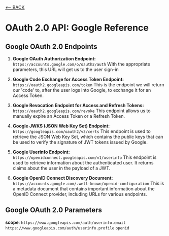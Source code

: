 [<-- BACK](https://github.com/bkieselEducational/OAuth-2.0-from-Scratch)
# OAuth 2.0 API: Google Reference

## Google OAuth 2.0 Endpoints
1. **Google OAuth Authorization Endpoint:** `https://accounts.google.com/o/oauth2/auth` With the appropriate parameters, this URL will get us to the user sign-in<br>

2. **Google Code Exchange for Access Token Endpoint:** `https://oauth2.googleapis.com/token` This is the endpoint we will return our 'code' to, after the user logs into Google, to exchange it for an Access Token.

3. **Google Revocation Endpoint for Access and Refresh Tokens:** `https://oauth2.googleapis.com/revoke` This endpoint allows us to manually expire an Access Token or a Refresh Token.

4. **Google JWKS (JSON Web Key Set) Endpoint:** `https://googleapis.com/oauth2/v3/certs` This endpoint is used to retrieve the JSON Web Key Set, which contains the public keys that can be used to verify the signature of JWT tokens issued by Google. 

5. **Google Userinfo Endpoint:** `https://openidconnect.googleapis.com/v1/userinfo` This endpoint is used to retrieve information about the authenticated user. It returns claims about the user in the payload of a JWT.

6. **Google OpenID Connect Discovery Document:** `https://accounts.google.com/.well-known/openid-configuration` This is a metadata document that contains important information about the OpenID Connect provider, including URLs for various endpoints.

## Google OAuth 2.0 Parameters

**scope**:
`https://www.googleapis.com/auth/userinfo.email`
`https://www.googleapis.com/auth/userinfo.profile`
`openid`

